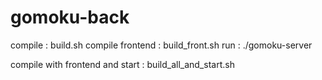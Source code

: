 # gomoku-back

compile : build.sh
compile frontend : build_front.sh
run : ./gomoku-server

compile with frontend and start : build_all_and_start.sh
